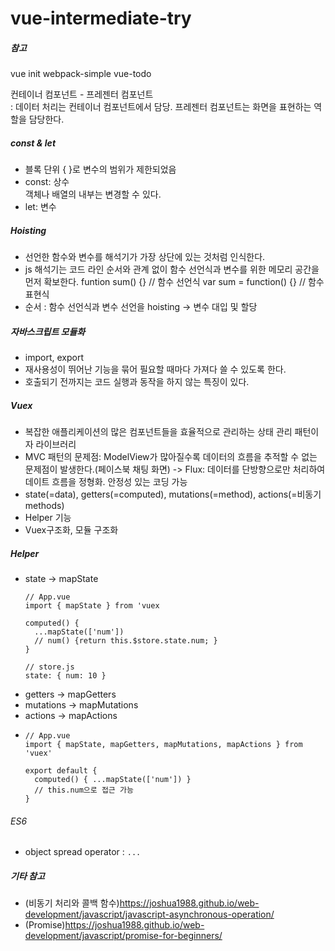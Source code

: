 # vue-intermediate-try

##### 참고
vue init webpack-simple vue-todo

컨테이너 컴포넌트 - 프레젠터 컴포넌트   
: 데이터 처리는 컨테이너 컴포넌트에서 담당. 프레젠터 컴포넌트는 화면을 표현하는 역할을 담당한다.

##### const & let  
- 블록 단위 { }로 변수의 범위가 제한되었음
- const: 상수  
  객체나 배열의 내부는 변경할 수 있다.
- let: 변수

##### Hoisting
- 선언한 함수와 변수를 해석기가 가장 상단에 있는 것처럼 인식한다.
- js 해석기는 코드 라인 순서와 관계 없이 함수 선언식과 변수를 위한 메모리 공간을 먼저 확보한다.
  funtion sum() {} // 함수 선언식
  var sum = function() {} // 함수 표현식
- 순서 : 함수 선언식과 변수 선언을 hoisting -> 변수 대입 및 할당

##### 자바스크립트 모듈화
- import, export
- 재사용성이 뛰어난 기능을 묶어 필요할 때마다 가져다 쓸 수 있도록 한다.
- 호출되기 전까지는 코드 실행과 동작을 하지 않는 특징이 있다.

##### Vuex
- 복잡한 애플리케이션의 많은 컴포넌트들을 효율적으로 관리하는 상태 관리 패턴이자 라이브러리
- MVC 패턴의 문제점: ModelView가 많아질수록 데이터의 흐름을 추적할 수 없는 문제점이 발생한다.(페이스북 채팅 화면) -> 
  Flux: 데이터를 단방향으로만 처리하여 데이트 흐름을 정형화. 안정성 있는 코딩 가능
- state(=data), getters(=computed), mutations(=method), actions(=비동기 methods)
- Helper 기능
- Vuex구조화, 모듈 구조화

##### Helper
- state -> mapState
  ```
  // App.vue
  import { mapState } from 'vuex

  computed() {
    ...mapState(['num'])
    // num() {return this.$store.state.num; }
  }

  // store.js
  state: { num: 10 }
  ```
- getters -> mapGetters
- mutations -> mapMutations
- actions -> mapActions
- 
  ```
  // App.vue
  import { mapState, mapGetters, mapMutations, mapActions } from 'vuex'

  export default {
    computed() { ...mapState(['num']) }
    // this.num으로 접근 가능
  }
  ```

###### ES6 
- object spread operator : ``` ... ```

##### 기타 참고
- (비동기 처리와 콜백 함수)https://joshua1988.github.io/web-development/javascript/javascript-asynchronous-operation/
- (Promise)https://joshua1988.github.io/web-development/javascript/promise-for-beginners/